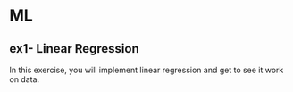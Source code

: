 # ML
## ex1- Linear Regression
In this exercise, you will implement linear regression and get to see it work on data.
